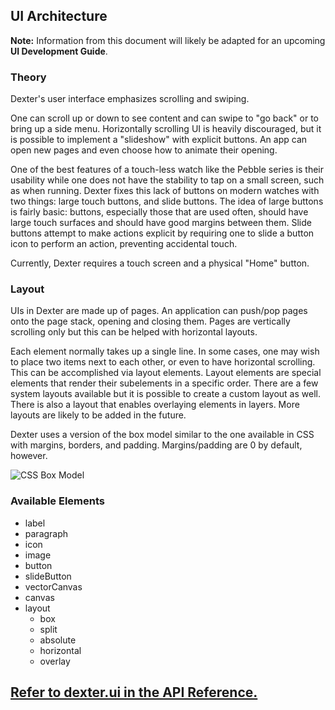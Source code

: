 ## UI Architecture

**Note:** Information from this document will likely be adapted for an upcoming __UI Development Guide__.

### Theory

Dexter's user interface emphasizes scrolling and swiping.

One can scroll up or down to see content and can swipe to "go back" or to bring up a side menu. Horizontally scrolling UI is heavily discouraged, but it is possible to implement a "slideshow" with explicit buttons. An app can open new pages and even choose how to animate their opening.

One of the best features of a touch-less watch like the Pebble series is their usability while one does not have the stability to tap on a small screen, such as when running. Dexter fixes this lack of buttons on modern watches with two things: large touch buttons, and slide buttons. The idea of large buttons is fairly basic: buttons, especially those that are used often, should have large touch surfaces and should have good margins between them. Slide buttons attempt to make actions explicit by requiring one to slide a button icon to perform an action, preventing accidental touch.

Currently, Dexter requires a touch screen and a physical "Home" button.

### Layout

UIs in Dexter are made up of pages. An application can push/pop pages onto the page stack, opening and closing them. Pages are vertically scrolling only but this can be helped with horizontal layouts.

Each element normally takes up a single line.  In some cases, one may wish to place two items next to each other, or even to have horizontal scrolling. This can be accomplished via layout elements. Layout elements are special elements that render their subelements in a specific order. There are a few system layouts available but it is possible to create a custom layout as well. There is also a layout that enables overlaying elements in layers. More layouts are likely to be added in the future.

Dexter uses a version of the box model similar to the one available in CSS with margins, borders, and padding. Margins/padding are 0 by default, however.

 ![CSS Box Model](https://upload.wikimedia.org/wikipedia/commons/7/7a/Boxmodell-detail.png?download)

### Available Elements

- label
- paragraph
- icon
- image
- button
- slideButton
- vectorCanvas
- canvas
- layout
    - box
    - split
    - absolute
    - horizontal
    - overlay

## [Refer to dexter.ui in the API Reference.](../api/ui.md)